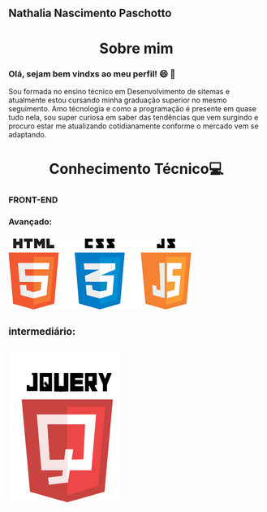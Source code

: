 Nathalia Nascimento Paschotto
--- 
<h1 align="center">Sobre mim</h1>


<h3 color = "red">Olá, sejam bem vindxs ao meu perfil! 😄 🚀  </h3>

<p>Sou formada no ensino técnico em Desenvolvimento de sitemas e atualmente estou cursando minha graduação superior no mesmo seguimento.
Amo técnologia e como a programação é presente em quase tudo nela, sou super curiosa em saber das tendências que vem surgindo e procuro estar me atualizando cotidianamente conforme o mercado vem se adaptando.</p>


<H1 align="center">Conhecimento Técnico💻 </H1>

 ### FRONT-END 

 <h3> Avançado: <h3>

 <div>

![front](https://github.com/Nathalia662/Nathalia662/blob/98414cc46e1c22a5d4484e4a23fa972a8e738c46/icones1.png)

<h3> intermediário: <h3>

![front2](https://github.com/Nathalia662/Nathalia662/blob/d7158565d3215a7cbe9b9937154e2d941ceab9eb/jquery.jpg)

</div>




<BR>



